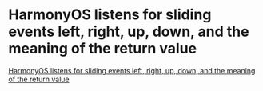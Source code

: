 # HarmonyOS listens for sliding events left, right, up, down, and the meaning of the return value
[HarmonyOS listens for sliding events left, right, up, down, and the meaning of the return value](https://aiwithcloud.com/2022/09/15/harmonyos_listens_for_sliding_events_left_right_up_down_and_the_meaning_of_the_return_value/)